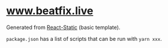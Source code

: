 # www.beatfix.live

Generated from [React-Static](https://github.com/nozzle/react-static) (basic template).

`package.json` has a list of scripts that can be run with `yarn xxx`.
